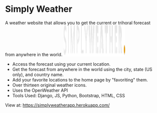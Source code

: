 # Simply Weather
A weather website that allows you to get the current or trihoral forecast from anywhere in the world.
<img src="https://raw.githubusercontent.com/cgr28/simplyweather/82ee4f6dadc0029c407338f843a015107a9c2da8/layout/static/layout/images/main-logo.svg" width="200" height="100" />
- Access the forecast using your current location.
- Get the forecast from anywhere in the world using the city, state (US only), and country name.
- Add your favorite locations to the home page by "favoriting" them.
- Over thirteen original weather icons.
- Uses the OpenWeather API
- Tools Used: Django, JS, Python, Bootstrap, HTML, CSS

View at: https://simplyweatherapp.herokuapp.com/